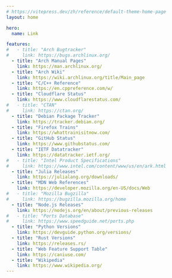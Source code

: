 ```yaml
---
# https://vitepress.dev/zh/reference/default-theme-home-page
layout: home

hero:
  name: Link

features:
#   - title: "Arch Bugtracker"
#     link: https://bugs.archlinux.org/
  - title: "Arch Manual Pages"
    link: https://man.archlinux.org/
  - title: "Arch Wiki"
    link: https://wiki.archlinux.org/title/Main_page
  - title: "C/C++ Reference"
    link: https://en.cppreference.com/w/
  - title: "Cloudflare Status"
    link: https://www.cloudflarestatus.com/
#   - title: "CTAN"
#     link: https://ctan.org/
  - title: "Debian Package Tracker"
    link: https://tracker.debian.org/
  - title: "Firefox Trains"
    link: https://whattrainisitnow.com/
  - title: "GitHub Status"
    link: https://www.githubstatus.com/
  - title: "IETF Datatracker"
    link: https://datatracker.ietf.org/
#   - title: "Intel Product Specifications"
#     link: https://www.intel.com/content/www/us/en/ark.html
  - title: "Julia Releases"
    link: https://julialang.org/downloads/
  - title: "MDN Web References"
    link: https://developer.mozilla.org/en-US/docs/Web
#   - title: "Mozilla Bugzilla"
#     link: https://bugzilla.mozilla.org/home
  - title: "Node.js Releases"
    link: https://nodejs.org/en/about/previous-releases
#   - title: "Ports Database"
#     link: https://www.speedguide.net/ports.php
  - title: "Python Versions"
    link: https://devguide.python.org/versions/
  - title: "Rust Versions"
    link: https://releases.rs/
  - title: "Web Feature Support Table"
    link: https://caniuse.com/
  - title: "Wikipedia"
    link: https://www.wikipedia.org/
---
```


